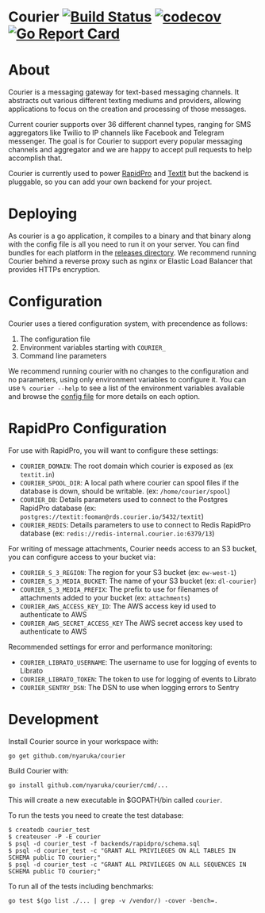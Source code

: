 # Courier [![Build Status](https://travis-ci.org/nyaruka/courier.svg?branch=master)](https://travis-ci.org/nyaruka/courier) [![codecov](https://codecov.io/gh/nyaruka/courier/branch/master/graph/badge.svg)](https://codecov.io/gh/nyaruka/courier) [![Go Report Card](https://goreportcard.com/badge/github.com/nyaruka/courier)](https://goreportcard.com/report/github.com/nyaruka/courier) 

# About

Courier is a messaging gateway for text-based messaging channels. It abstracts out various different texting mediums and providers, allowing
applications to focus on the creation and processing of those messages.

Current courier supports over 36 different channel types, ranging for SMS aggregators like Twilio to IP channels like Facebook and Telegram
messenger. The goal is for Courier to support every popular messaging channels and aggregator and we are happy to accept pull requests
to help accomplish that.

Courier is currently used to power [RapidPro](https://rapidpro.io) and [TextIt](https://textit.in) but the backend is pluggable, so you can
add your own backend for your project.

# Deploying

As courier is a go application, it compiles to a binary and that binary along with the config file is all you need to run it on your server. You 
can find bundles for each platform in the [releases directory](https://github.com/nyaruka/courier/releases). We recommend running Courier
behind a reverse proxy such as nginx or Elastic Load Balancer that provides HTTPs encryption.

# Configuration

Courier uses a tiered configuration system, with precendence as follows:
 1. The configuration file
 2. Environment variables starting with `COURIER_` 
 3. Command line parameters

We recommend running courier with no changes to the configuration and no parameters, using only environment variables to configure it. You can
use `% courier --help` to see a list of the environment variables available and browse the [config file](https://github.com/nyaruka/courier/blob/master/config/courier.go) for more details on each option.

# RapidPro Configuration

For use with RapidPro, you will want to configure these settings:

 * `COURIER_DOMAIN`: The root domain which courier is exposed as (ex `textit.in`)
 * `COURIER_SPOOL_DIR`: A local path where courier can spool files if the database is down, should be writable. (ex: `/home/courier/spool`)
 * `COURIER_DB`: Details parameters used to connect to the Postgres RapidPro database (ex: `postgres://textit:fooman@rds.courier.io/5432/textit`)
 * `COURIER_REDIS`: Details parameters to use to connect to Redis RapidPro database (ex: `redis://redis-internal.courier.io:6379/13`)
 
For writing of message attachments, Courier needs access to an S3 bucket, you can configure access to your bucket via:

 * `COURIER_S_3_REGION`: The region for your S3 bucket (ex: `ew-west-1`)
 * `COURIER_S_3_MEDIA_BUCKET`: The name of your S3 bucket (ex: `dl-courier`)
 * `COURIER_S_3_MEDIA_PREFIX`: The prefix to use for filenames of attachments added to your bucket (ex: `attachments`)
 * `COURIER_AWS_ACCESS_KEY_ID`: The AWS access key id used to authenticate to AWS
 * `COURIER_AWS_SECRET_ACCESS_KEY` The AWS secret access key used to authenticate to AWS

Recommended settings for error and performance monitoring:

 * `COURIER_LIBRATO_USERNAME`: The username to use for logging of events to Librato
 * `COURIER_LIBRATO_TOKEN`: The token to use for logging of events to Librato
 * `COURIER_SENTRY_DSN`: The DSN to use when logging errors to Sentry

# Development

Install Courier source in your workspace with:

```
go get github.com/nyaruka/courier
```

Build Courier with:

```
go install github.com/nyaruka/courier/cmd/...
```

This will create a new executable in $GOPATH/bin called `courier`. 

To run the tests you need to create the test database:

```
$ createdb courier_test
$ createuser -P -E courier
$ psql -d courier_test -f backends/rapidpro/schema.sql
$ psql -d courier_test -c "GRANT ALL PRIVILEGES ON ALL TABLES IN SCHEMA public TO courier;"
$ psql -d courier_test -c "GRANT ALL PRIVILEGES ON ALL SEQUENCES IN SCHEMA public TO courier;"
```

To run all of the tests including benchmarks:

```
go test $(go list ./... | grep -v /vendor/) -cover -bench=.
```
